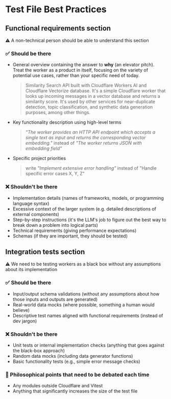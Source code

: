 # Test File Best Practices

## Functional requirements section
⚠️ A non-technical person should be able to understand this section
### ✅️ Should be there
- General overview containing the answer to **why** (an elevator pitch). Treat the worker as a product in itself, focusing on the variety of potential use cases, rather than your specific need of today.
   > Similarity Search API built with Cloudflare Workers AI and Cloudflare Vectorize database. It's a simple Cloudflare worker that looks up incoming messages in a vector database and returns a similarity score. It's used by other services for near-duplicate detection, topic classification, and synthetic data generation purposes, among other things.
- Key functionality description using high-level terms
   > *"The worker provides an HTTP API endpoint which accepts a single text as input and returns the corresponding vector embedding."* instead of *"The worker returns JSON with embedding field"*
- Specific project priorities
   > write *"Implement extensive error handling"* instead of "Handle specific error cases X, Y, Z"
### ❌ Shouldn't be there
- Implementation details (names of frameworks, models, or programming language syntax)
- Excessive context of the larger system (e.g. detailed descriptions of external components)
- Step-by-step instructions (it's the LLM's job to figure out the best way to break down a problem into logical parts)
- Technical requirements (giving performance expectations)
- Schemas (if they are important, they should be tested)
## Integration tests section
⚠️ We need to be testing workers as a black box without any assumptions about its implementation
### ✅️ Should be there
- Input/output schema validations (without any assumptions about how those inputs and outputs are generated)
- Real-world data mocks (where possible, something a human would believe)
- Descriptive test names aligned with functional requirements (instead of dev jargon)
### ❌ Shouldn't be there
- Unit tests or internal implementation checks (anything that goes against the black-box approach)
- Random data mocks (including data generator functions)
- Basic functionality tests (e.g., simple error message checks)
### 🤔 Philosophical points that need to be debated each time
- Any modules outside Cloudflare and Vitest
- Anything that significantly increases the size of the test file
